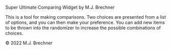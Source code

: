 Super Ultimate Comparing Widget by M.J. Brechner

This is a tool for making comparisons. Two choices are presented from a list of options, and you can then make your preference. You can add new items to be thrown into the randomizer to increase the possible combinations of choices.

© 2022 M.J. Brechner